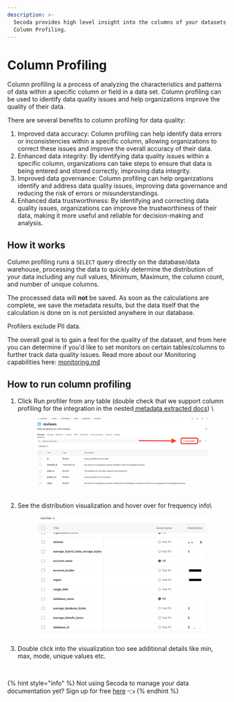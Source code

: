 ```yaml
---
description: >-
  Secoda provides high level insight into the columns of your datasets with
  Column Profiling.
---
```


# Column Profiling

Column profiling is a process of analyzing the characteristics and patterns of data within a specific column or field in a data set. Column profiling can be used to identify data quality issues and help organizations improve the quality of their data.

There are several benefits to column profiling for data quality:

1. Improved data accuracy: Column profiling can help identify data errors or inconsistencies within a specific column, allowing organizations to correct these issues and improve the overall accuracy of their data.
2. Enhanced data integrity: By identifying data quality issues within a specific column, organizations can take steps to ensure that data is being entered and stored correctly, improving data integrity.
3. Improved data governance: Column profiling can help organizations identify and address data quality issues, improving data governance and reducing the risk of errors or misunderstandings.
4. Enhanced data trustworthiness: By identifying and correcting data quality issues, organizations can improve the trustworthiness of their data, making it more useful and reliable for decision-making and analysis.

## How it works

Column profiling runs a `SELECT` query directly on the database/data warehouse, processing the data to quickly determine the distribution of your data including any null values, Minimum, Maximum, the column count, and number of unique columns.

The processed data will **not** be saved. As soon as the calculations are complete, we save the metadata results, but the data itself that the calculation is done on is not persisted anywhere in our database.

Profilers exclude PII data.&#x20;

The overall goal is to gain a feel for the quality of the dataset, and from here you can determine if you'd like to set monitors on certain tables/columns to further track data quality issues. Read more about our Monitoring capabilities here: [monitoring.md](monitoring.md "mention")

## **How to run column profiling** <a href="#h_3a4bfd6458" id="h_3a4bfd6458"></a>

1.  Click Run profiler from any table (double check that we support column profiling for the integration in the nested[ metadata extracted docs](../integrations/)) \


    <figure><img src="../.gitbook/assets/image (2).png" alt=""><figcaption></figcaption></figure>
2.  See the distribution visualization and hover over for frequency info\


    <figure><img src="../.gitbook/assets/image (1) (1).png" alt=""><figcaption></figcaption></figure>
3. Double click into the visualization too see additional details like min, max, mode, unique values etc.

<figure><img src="https://secoda-public-media-assets.s3.amazonaws.com/68ee1db9-dec8-4c1d-920a-32c857906923.gif" alt=""><figcaption></figcaption></figure>

{% hint style="info" %}
Not using Secoda to manage your data documentation yet? Sign up for free [here](http://app.secoda.co/) 👈
{% endhint %}

